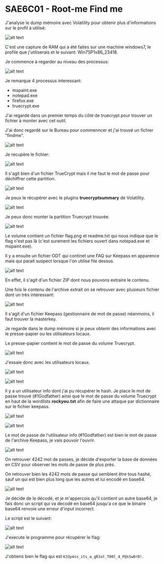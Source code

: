 # SAE6C01 - Root-me Find me

J'analyse le dump mémoire avec Volatility pour obtenir plus d'informations sur le profil à utilisé:

![alt text](image.png)

C'est une capture de RAM qui a été faites sur une machine windows7, le profile que j'utiliserais et le suivant: Win7SP1x86_23418.

Je commence à regarder au niveau des processus:

![alt text](image-1.png)

Je remarque 4 processus interessant:

- mspaint.exe
- notepad.exe
- firefox.exe
- truecrypt.exe

J'ai regardé dans un premier temps du côté de truecrypt pour trouver un fichier à monter avec cet outil.

J'ai donc regardé sur le Bureau pour commenncer et j'ai trouvé un fichier "findme".

![alt text](image-2.png)

Je recupère le fichier:

![alt text](image-3.png)

Il s'agit bien d'un fichier TrueCrypt mais il me faut le mot de passe pour déchiffrer cette partition.

![alt text](image-4.png)

 Je peux le récupérer avec le plugins **truecryptsummary** de Volatility.

 ![alt text](image-5.png)

 Je peux donc monter la partition Truecrypt trouvée.

 ![alt text](image-6.png)

Le volume contient un fichier flag.png et readme.txt qui nous indique que le flag n'est pas là (c'est surement les fichiers ouvert dans notepad.exe et mspaint.exe).

Il y a ensuite un fichier ODT qui continet une FAQ sur Keepass en apparence mais qui parait suspect lorsque l'on utilise file dessus.

![alt text](image-7.png)

En effet, il s'agit d'un fichier ZIP dont nous pouvons extraire le contenu.

Une fois le contenu de l'archive extrait on se retrouver avec plusieurs fichier dont un très interessant:

![alt text](image-8.png)

Il s'agit d'un fichier Keepass (gestionnaire de mot de passe) néanmoins, il faut trouver la masterkey.

Je regarde dans le dump mémoire si je peux obtenir des informations avec le presse-papier ou les utilisateurs locaux.

Le presse-papier contient le mot de passe du volume Truecrypt.

![alt text](image-9.png)

J'essaie donc avec les utilisateurs locaux.

![alt text](image-11.png)

![alt text](image-10.png)

Il y a un utilisateur info dont j'ai pu récupérer le hash. Je place le mot de passe trouvé (#1Godfather) ainsi que le mot de passe du volume Truecrypt en haut de la wordlists **rockyou.txt** afin de faire une attaque par dictionnaire sur le fichier keepass.

![alt text](image-12.png)

![alt text](image-13.png)

Le mot de passe de l'utilisateur info (#1Godfather) est bien le mot de passe de l'archive Keepass, je vais pouvoir l'ouvrir.

![alt text](image-14.png)

On retrouver 4242 mot de passes, je décide d'exporter la base de données en CSV pour observer les mots de passe de plus près.

On retrouver bien les 4242 mots de passe qui semblent être tous hashé, sauf un qui est bien plus long que les autres et lui encodé en base64.

![alt text](image-15.png)

Je décide de le décodé, et je m'appercois qu'il contient un autre base64, je fais donc un script qui va decodé en base64 jusqu'a ce que le binaire base64 renvoie une erreur d'input incorrect.

Le script est le suivant:

![alt text](image-16.png)

J'execute le programme pour récupérer le flag:

![alt text](image-17.png)

J'obtiens bien le flag qui est ```K33p4ss_its_a_gR3at_T00l_4_P@sSw0rD!```.